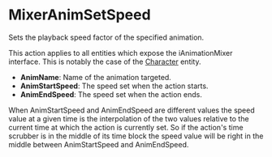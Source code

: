 # MixerAnimSetSpeed

Sets the playback speed factor of the specified animation.

This action applies to all entities which expose the iAnimationMixer
interface. This is notably the case of the [Character](./Entity/Character)
entity.

-   **AnimName**: Name of the animation targeted.
-   **AnimStartSpeed**: The speed set when the action starts.
-   **AnimEndSpeed**: The speed set when the action ends.

When AnimStartSpeed and AnimEndSpeed are different values the speed
value at a given time is the interpolation of the two values relative to
the current time at which the action is currently set. So if the
action's time scrubber is in the middle of its time block the speed
value will be right in the middle between AnimStartSpeed and
AnimEndSpeed.
